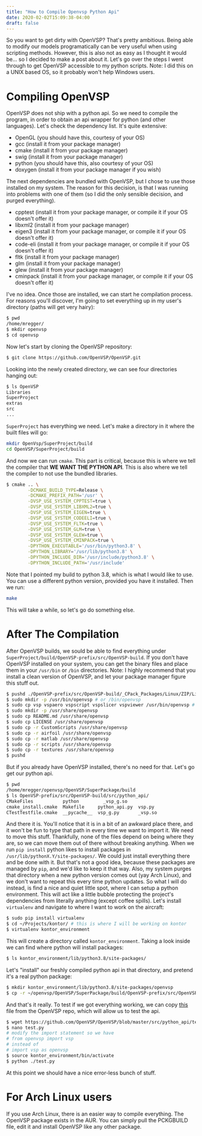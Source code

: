 ```yaml
---
title: "How to Compile Openvsp Python Api"
date: 2020-02-02T15:09:38-04:00
draft: false
---
```


So you want to get dirty with OpenVSP? That's pretty ambitious. Being able to modify our models programatically can be very useful when using scripting methods. However, this is also not as easy as I thought it would be... so I decided to make a post about it. Let's go over the steps I went through to get OpenVSP accessible to my python scripts. Note: I did this on a UNIX based OS, so it probably won't help Windows users.

# Compiling OpenVSP

OpenVSP does not ship with a python api. So we need to compile the program, in order to obtain an api wrapper for python (and other languages). Let's check the dependency list. It's quite extensive:

* OpenGL (you should have this, courtesy of your OS)
* gcc (install it from your package manager)
* cmake (install it from your package manager)
* swig (install it from your package manager)
* python (you should have this, also courtesy of your OS)
* doxygen (install it from your package manager if you wish)

The next dependencies are bundled with OpenVSP, but I chose to use those installed on my system. The reason for this decision, is that I was running into problems with one of them (so I did the only sensible decision, and purged everything).

* cpptest (install it from your package manager, or compile it if your OS doesn't offer it)
* libxml2 (install it from your package manager)
* eigen3 (install it from your package manager, or compile it if your OS doesn't offer it)
* code-eli (install it from your package manager, or compile it if your OS doesn't offer it)
* fltk (install it from your package manager)
* glm (install it from your package manager)
* glew (install it from your package manager)
* cminpack (install it from your package manager, or compile it if your OS doesn't offer it)

I've no idea. Once those are installed, we can start he compilation process. For reasons you'll discover, I'm going to set everything up in my user's directory (paths will get very hairy):

```bash
$ pwd
/home/mregger/
$ mkdir openvsp
$ cd openvsp
```

Now let's start by cloning the OpenVSP repository:

```bash
$ git clone https://github.com/OpenVSP/OpenVSP.git
```

Looking into the newly created directory, we can see four directories hanging out:

```bash
$ ls OpenVSP
Libraries
SuperProject
extras
src
...
```

`SuperProject` has everything we need. Let's make a directory in it where the built files will go:

```bash
mkdir OpenVsp/SuperProject/build
cd OpenVSP/SuperProject/build
```

And now we can run `cmake`. This part is critical, because this is where we tell the compiler that **WE WANT THE PYTHON API**. This is also where we tell the compiler to not use the bundled libraries.

```bash
$ cmake .. \
        -DCMAKE_BUILD_TYPE=Release \
        -DCMAKE_PREFIX_PATH='/usr' \
        -DVSP_USE_SYSTEM_CPPTEST=true \
        -DVSP_USE_SYSTEM_LIBXML2=true \
        -DVSP_USE_SYSTEM_EIGEN=true \
        -DVSP_USE_SYSTEM_CODEELI=true \
        -DVSP_USE_SYSTEM_FLTK=true \
        -DVSP_USE_SYSTEM_GLM=true \
        -DVSP_USE_SYSTEM_GLEW=true \
        -DVSP_USE_SYSTEM_CMINPACK=true \
        -DPYTHON_EXECUTABLE='/usr/bin/python3.8' \
        -DPYTHON_LIBRARY='/usr/lib/python3.8' \
        -DPYTHON_INCLUDE_DIR='/usr/include/python3.8' \
        -DPYTHON_INCLUDE_PATH='/usr/include'
```

Note that I pointed my build to python 3.8, which is what I would like to use. You can use a different python version, provided you have it installed. Then we run:

```bash
make
```

This will take a while, so let's go do something else.

# After The Compilation

After OpenVSP builds, we sould be able to find everything under `SuperProject/build/OpenVSP-prefix/src/OpenVSP-build`. If you don't have OpenVSP installed on your system, you can get the binary files and place them in your `/usr/bin` or `/bin` directories. Note: I highly recommend that you install a clean version of OpenVSP, and let your package manager figure this stuff out.

```bash
$ pushd ./OpenVSP-prefix/src/OpenVSP-build/_CPack_Packages/Linux/ZIP/Linux/*/
$ sudo mkdir -p /usr/bin/openvsp # or /bin/openvsp
$ sudo cp vsp vspaero vspscript vspslicer vspviewer /usr/bin/openvsp # or /bin/openvsp
$ sudo mkdir -p /usr/share/openvsp
$ sudo cp README.md /usr/share/openvsp
$ sudo cp LICENSE /usr/share/openvsp
$ sudo cp -r CustomScripts /usr/share/openvsp
$ sudo cp -r airfoil /usr/share/openvsp
$ sudo cp -r matlab /usr/share/openvsp
$ sudo cp -r scripts /usr/share/openvsp
$ sudo cp -r textures /usr/share/openvsp
$ pushd
```

But if you already have OpenVSP installed, there's no need for that. Let's go get our python api.

``` bash
$ pwd
/home/mregger/openvsp/OpenVSP/SuperPackage/build
$ ls OpenVSP-prefix/src/OpenVSP-build/src/python_api/
CMakeFiles           python         _vsp_g.so
cmake_install.cmake  Makefile     python_api.py  vsp.py
CTestTestfile.cmake  __pycache__  vsp_g.py       _vsp.so
```

And there it is. You'll notice that it is in a bit of an awkward place there, and it won't be fun to type that path in every time we want to import it. We need to move this stuff. Thankfully, none of the files depend on being where they are, so we can move them out of there without breaking anything. When we run `pip install` python likes to install packages in `/usr/lib/pythonX.Y/site-packages/`. We could just install everything there and be done with it. But that's not a good idea, because these packages are managed by `pip`, and we'd like to keep it that way. Also, my system purges that directory when a new python version comes out (yay Arch Linux), and we don't want to repeat this every time python updates. So what I will do instead, is find a nice and quiet little spot, where I can setup a python environment. This will act like a little bubble protecting the project's dependencies from literally anything (except coffee spills). Let's install `virtualenv` and navigate to where I want to work on the aircraft:

```bash
$ sudo pip install virtualenv
$ cd ~/Projects/kontor/ # this is where I will be working on kontor
$ virtualenv kontor_environment
```

This will create a directory called `kontor_environment`. Taking a look inside we can find where python will install packages:

```bash
$ ls kontor_environment/lib/python3.8/site-packages/
```

Let's "install" our freshly compiled python api in that directory, and pretend it's a real python package:

```bash
$ mkdir kontor_environment/lib/python3.8/site-packages/openvsp
$ cp -r ~/openvsp/OpenVSP/SuperPackage/build/OpenVSP-prefix/src/OpenVSP-build/src/python_api/* kontor_environment/lib/python3.8/site-packages/openvsp/
```

And that's it really. To test if we got everything working, we can copy [this](https://github.com/OpenVSP/OpenVSP/blob/master/src/python_api/test.py) file from the OpenVSP repo, which will allow us to test the api.

```bash
$ wget https://github.com/OpenVSP/OpenVSP/blob/master/src/python_api/test.py
$ nano test.py
# modify the import statement so we have
# from openvsp import vsp
# instead of
# import vsp as openvsp
$ source kontor_environment/bin/activate
$ python ./test.py
```

At this point we should have a nice error-less bunch of stuff.

# For Arch Linux users

If you use Arch Linux, there is an easier way to compile everything. The OpenVSP package exists in the AUR. You can simply pull the PCKGBUILD file, edit it and install OpenVSP like any other package.
